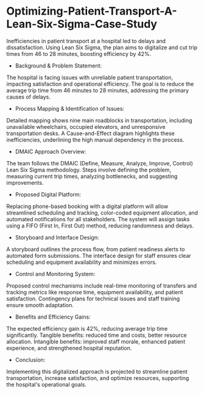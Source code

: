 # Optimizing-Patient-Transport-A-Lean-Six-Sigma-Case-Study
Inefficiencies in patient transport at a hospital led to delays and dissatisfaction. Using Lean Six Sigma, the plan aims to digitalize and cut trip times from 46 to 28 minutes, boosting efficiency by 42%.

- Background & Problem Statement:

The hospital is facing issues with unreliable patient transportation, impacting satisfaction and operational efficiency.
The goal is to reduce the average trip time from 46 minutes to 28 minutes, addressing the primary causes of delays.

- Process Mapping & Identification of Issues:

Detailed mapping shows nine main roadblocks in transportation, including unavailable wheelchairs, occupied elevators, and unresponsive transportation desks.
A Cause-and-Effect diagram highlights these inefficiencies, underlining the high manual dependency in the process.

- DMAIC Approach Overview:

The team follows the DMAIC (Define, Measure, Analyze, Improve, Control) Lean Six Sigma methodology.
Steps involve defining the problem, measuring current trip times, analyzing bottlenecks, and suggesting improvements.

- Proposed Digital Platform:

Replacing phone-based booking with a digital platform will allow streamlined scheduling and tracking, color-coded equipment allocation, and automated notifications for all stakeholders.
The system will assign tasks using a FIFO (First In, First Out) method, reducing randomness and delays.

- Storyboard and Interface Design:

A storyboard outlines the process flow, from patient readiness alerts to automated form submissions.
The interface design for staff ensures clear scheduling and equipment availability and minimizes errors.

- Control and Monitoring System:

Proposed control mechanisms include real-time monitoring of transfers and tracking metrics like response time, equipment availability, and patient satisfaction.
Contingency plans for technical issues and staff training ensure smooth adaptation.

- Benefits and Efficiency Gains:

The expected efficiency gain is 42%, reducing average trip time significantly.
Tangible benefits: reduced time and costs, better resource allocation.
Intangible benefits: improved staff morale, enhanced patient experience, and strengthened hospital reputation.

- Conclusion:

Implementing this digitalized approach is projected to streamline patient transportation, increase satisfaction, and optimize resources, supporting the hospital's operational goals.
